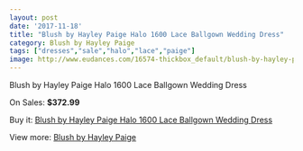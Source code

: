 ```yaml
---
layout: post
date: '2017-11-18'
title: "Blush by Hayley Paige Halo 1600 Lace Ballgown Wedding Dress"
category: Blush by Hayley Paige
tags: ["dresses","sale","halo","lace","paige"]
image: http://www.eudances.com/16574-thickbox_default/blush-by-hayley-paige-halo-1600-lace-ballgown-wedding-dress.jpg
---
```

Blush by Hayley Paige Halo 1600 Lace Ballgown Wedding Dress

On Sales: **$372.99**
<a href="https://www.eudances.com/en/blush-by-hayley-paige/4873-blush-by-hayley-paige-halo-1600-lace-ballgown-wedding-dress.html"><amp-img layout="responsive" width="600" height="600" src="//www.eudances.com/16574-thickbox_default/blush-by-hayley-paige-halo-1600-lace-ballgown-wedding-dress.jpg" alt="Blush by Hayley Paige Halo 1600 Lace Ballgown Wedding Dress 0" /></a>
<a href="https://www.eudances.com/en/blush-by-hayley-paige/4873-blush-by-hayley-paige-halo-1600-lace-ballgown-wedding-dress.html"><amp-img layout="responsive" width="600" height="600" src="//www.eudances.com/16579-thickbox_default/blush-by-hayley-paige-halo-1600-lace-ballgown-wedding-dress.jpg" alt="Blush by Hayley Paige Halo 1600 Lace Ballgown Wedding Dress 1" /></a>
<a href="https://www.eudances.com/en/blush-by-hayley-paige/4873-blush-by-hayley-paige-halo-1600-lace-ballgown-wedding-dress.html"><amp-img layout="responsive" width="600" height="600" src="//www.eudances.com/16578-thickbox_default/blush-by-hayley-paige-halo-1600-lace-ballgown-wedding-dress.jpg" alt="Blush by Hayley Paige Halo 1600 Lace Ballgown Wedding Dress 2" /></a>
<a href="https://www.eudances.com/en/blush-by-hayley-paige/4873-blush-by-hayley-paige-halo-1600-lace-ballgown-wedding-dress.html"><amp-img layout="responsive" width="600" height="600" src="//www.eudances.com/16577-thickbox_default/blush-by-hayley-paige-halo-1600-lace-ballgown-wedding-dress.jpg" alt="Blush by Hayley Paige Halo 1600 Lace Ballgown Wedding Dress 3" /></a>
<a href="https://www.eudances.com/en/blush-by-hayley-paige/4873-blush-by-hayley-paige-halo-1600-lace-ballgown-wedding-dress.html"><amp-img layout="responsive" width="600" height="600" src="//www.eudances.com/16576-thickbox_default/blush-by-hayley-paige-halo-1600-lace-ballgown-wedding-dress.jpg" alt="Blush by Hayley Paige Halo 1600 Lace Ballgown Wedding Dress 4" /></a>
<a href="https://www.eudances.com/en/blush-by-hayley-paige/4873-blush-by-hayley-paige-halo-1600-lace-ballgown-wedding-dress.html"><amp-img layout="responsive" width="600" height="600" src="//www.eudances.com/16575-thickbox_default/blush-by-hayley-paige-halo-1600-lace-ballgown-wedding-dress.jpg" alt="Blush by Hayley Paige Halo 1600 Lace Ballgown Wedding Dress 5" /></a>

Buy it: [Blush by Hayley Paige Halo 1600 Lace Ballgown Wedding Dress](https://www.eudances.com/en/blush-by-hayley-paige/4873-blush-by-hayley-paige-halo-1600-lace-ballgown-wedding-dress.html "Blush by Hayley Paige Halo 1600 Lace Ballgown Wedding Dress")

View more: [Blush by Hayley Paige](https://www.eudances.com/en/90-blush-by-hayley-paige "Blush by Hayley Paige")